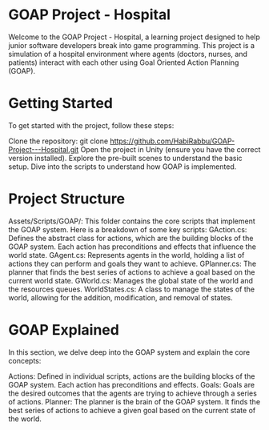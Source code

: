 # GOAP Project - Hospital
Welcome to the GOAP Project - Hospital, a learning project designed to help junior software developers break into game programming. This project is a simulation of a hospital environment where agents (doctors, nurses, and patients) interact with each other using Goal Oriented Action Planning (GOAP).

# Getting Started
To get started with the project, follow these steps:

Clone the repository: git clone https://github.com/HabiRabbu/GOAP-Project---Hospital.git
Open the project in Unity (ensure you have the correct version installed).
Explore the pre-built scenes to understand the basic setup.
Dive into the scripts to understand how GOAP is implemented.

# Project Structure
Assets/Scripts/GOAP/: This folder contains the core scripts that implement the GOAP system. Here is a breakdown of some key scripts:
GAction.cs: Defines the abstract class for actions, which are the building blocks of the GOAP system. Each action has preconditions and effects that influence the world state.
GAgent.cs: Represents agents in the world, holding a list of actions they can perform and goals they want to achieve.
GPlanner.cs: The planner that finds the best series of actions to achieve a goal based on the current world state.
GWorld.cs: Manages the global state of the world and the resources queues.
WorldStates.cs: A class to manage the states of the world, allowing for the addition, modification, and removal of states.

# GOAP Explained
In this section, we delve deep into the GOAP system and explain the core concepts:

Actions: Defined in individual scripts, actions are the building blocks of the GOAP system. Each action has preconditions and effects.
Goals: Goals are the desired outcomes that the agents are trying to achieve through a series of actions.
Planner: The planner is the brain of the GOAP system. It finds the best series of actions to achieve a given goal based on the current state of the world.
